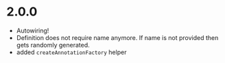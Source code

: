 # 2.0.0
* Autowiring!
* Definition does not require name anymore. If name is not provided then gets randomly generated.
* added `createAnnotationFactory` helper